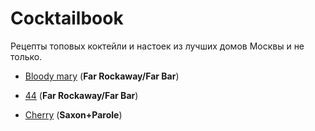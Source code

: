 # Cocktailbook

Рецепты топовых коктейли и настоек из лучших домов Москвы и не только.

* [Bloody mary](https://github.com/danila-initiative/cocktailbook/blob/main/bloody%20mary.md)  (**Far Rockaway/Far Bar**)

* [44](https://github.com/danila-initiative/cocktailbook/blob/main/44.md) (**Far Rockaway/Far Bar**)
  
* [Cherry](https://github.com/danila-initiative/cocktailbook/blob/main/Сherry.md) (**Saxon+Parole**)
